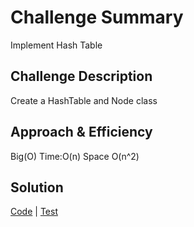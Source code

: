 # Challenge Summary
<!-- Short summary or background information -->
Implement Hash Table

## Challenge Description
<!-- Description of the challenge -->
Create a HashTable and Node class



## Approach & Efficiency
<!-- What approach did you take? Why? What is the Big O space/time for this approach? -->
Big(O)
Time:O(n)
Space O(n^2)



## Solution

[Code](../src/main/java/code401Challenges/hashTable/HashTable.java) |
[Test](../src/test/java/code401Challenges/hashTable/HashTableTest.java)